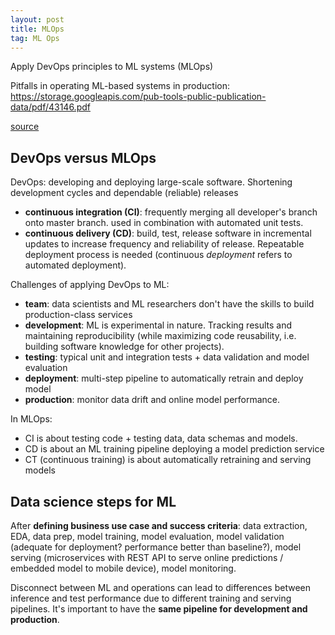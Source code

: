 ```yaml
---
layout: post
title: MLOps
tag: ML Ops
---
```

Apply DevOps principles to ML systems (MLOps)

Pitfalls in operating ML-based systems in production: https://storage.googleapis.com/pub-tools-public-publication-data/pdf/43146.pdf

[source](https://cloud.google.com/architecture/mlops-continuous-delivery-and-automation-pipelines-in-machine-learning)

## DevOps versus MLOps
DevOps: developing and deploying large-scale software. Shortening development cycles and dependable (reliable) releases

* **continuous integration (CI)**: frequently merging all developer's branch onto master branch. used in combination with automated unit tests.
* **continuous delivery (CD)**: build, test, release software in incremental updates to increase frequency and reliability of release. Repeatable deployment process is needed (continuous *deployment* refers to automated deployment).

Challenges of applying DevOps to ML:
* **team**: data scientists and ML researchers don't have the skills to build production-class services
* **development**: ML is experimental in nature. Tracking results and maintaining reproducibility (while maximizing code reusability, i.e. building software knowledge for other projects).
* **testing**: typical unit and integration tests + data validation and model evaluation
* **deployment**: multi-step pipeline to automatically retrain and deploy model
* **production**: monitor data drift and online model performance.

In MLOps:
* CI is about testing code + testing data, data schemas and models.
* CD is about an ML training pipeline deploying a model prediction service
* CT (continuous training) is about automatically retraining and serving models

## Data science steps for ML
After **defining business use case and success criteria**:
data extraction, EDA, data prep, model training, model evaluation, model validation (adequate for deployment? performance better than baseline?), model serving (microservices with REST API to serve online predictions / embedded model to mobile device), model monitoring.

Disconnect between ML and operations can lead to differences between inference and test performance due to different training and serving pipelines. It's important to have the **same pipeline for development and production**.
